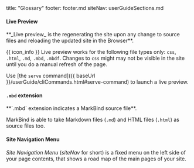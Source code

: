 <frontmatter>
  title: "Glossary"
  footer: footer.md
  siteNav: userGuideSections.md
</frontmatter>

<include src="../common/header.md" />

<div class="website-content">


#### Live Preview

<span id="live-preview">
<md>**_Live preview_ is the regenerating the site upon any change to source files and reloading the updated site in the Browser**.</md>

{{ icon_info }} Live preview works for the following file types only: `css`, `.html`, `.md`, <tooltip content="MarkBind file">`.mbd`</tooltip>, <tooltip content="MarkBind fragment">`.mbdf`</tooltip>. Changes to `css` might may not be visible in the site until you do a manual refresh of the page.

Use [the `serve` command]({{ baseUrl }}/userGuide/cliCommands.html#serve-command) to launch a live preview.

</span>


#### `.mbd` extension

<span id="mbd-extension">
<md>**`.mbd` extension indicates a MarkBind source file**.</md>

MarkBind is able to take Markdown files (`.md`) and HTML files (`.html`) as source files too.
</span>


#### Site Navigation Menu

<span id="site-navigation-menu">

_Site Navigation Menu_ (_siteNav_ for short) is a fixed menu on the left side of your page contents, that shows a road map of the main pages of your site.
</span>

</div>